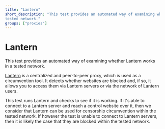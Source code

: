 ```yaml
---
title: "Lantern"
short_description: "This test provides an automated way of examining whether Lantern works in a
tested network."
groups: ["proxies"]
---
```


# Lantern

This test provides an automated way of examining whether Lantern works in a
tested network.

[Lantern](https://getlantern.org/) is a centralized and peer-to-peer proxy,
which is used as a circumvention tool. It detects whether websites are blocked
and, if so, it allows you to access them via Lantern servers or via the network
of Lantern users.

This test runs Lantern and checks to see if it is working. If it's able to
connect to a Lantern server and reach a control website over it, then we
consider that Lantern can be used for censorship circumvention within the tested
network. If however the test is unable to connect to Lantern servers, then it is
likely the case that they are blocked within the tested network.
